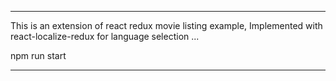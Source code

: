 ----------
This is an extension of react redux movie listing example, Implemented with react-localize-redux for language selection ...

npm run start 

----------

